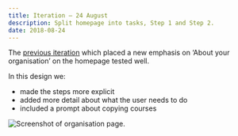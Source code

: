 ```yaml
---
title: Iteration – 24 August
description: Split homepage into tasks, Step 1 and Step 2.
date: 2018-08-24
---
```


The [previous iteration](/publish-teacher-training-courses/iteration-aug-23) which placed a new emphasis on ‘About your organisation’ on the homepage tested well.

In this design we:

- made the steps more explicit
- added more detail about what the user needs to do
- included a prompt about copying courses

![Screenshot of organisation page.](organisation.png "Organisation")
